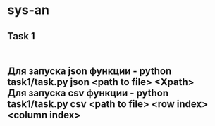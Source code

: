 # sys-an
## Task 1
<br>Для запуска json функции - python task1/task.py json &lt;path to file&gt; &lt;Xpath&gt;
<br>Для запуска csv функции - python task1/task.py csv &lt;path to file&gt; &lt;row index&gt; &lt;column index&gt;
---
